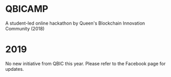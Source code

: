 # QBICAMP
A student-led online hackathon by Queen's Blockchain Innovation Community (2018)

# 2019
No new initiative from QBIC this year. Please refer to the Facebook page for updates.
